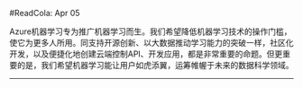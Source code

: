 #ReadCola: Apr 05

Azure机器学习专为推广机器学习而生。我们希望降低机器学习技术的操作门槛，使它为更多人所用。同支持开源创新、以大数据推动学习能力的突破一样，社区化开发，以及便捷化地创建云端控制API、开发应用，都是非常重要的命题。但更重要的是，我们希望机器学习能让用户如虎添翼，运筹帷幄于未来的数据科学领域。

---

